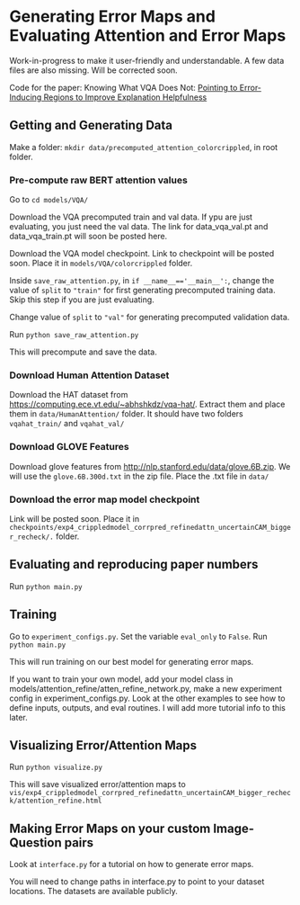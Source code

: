 # Generating Error Maps and Evaluating Attention and Error Maps

Work-in-progress to make it user-friendly and understandable. A few data files are also missing. Will be corrected soon.  

Code for the paper: Knowing What VQA Does Not: [Pointing to Error-Inducing Regions to Improve Explanation Helpfulness](https://arxiv.org/abs/2103.14712)

## Getting and Generating Data
Make a folder: `mkdir data/precomputed_attention_colorcrippled`, in root folder. 

### Pre-compute raw BERT attention values
Go to `cd models/VQA/`

Download the VQA precomputed train and val data. If ypu are just evaluating, you just need the val data. 
The link for data_vqa_val.pt and data_vqa_train.pt will soon be posted here. 

Download the VQA model checkpoint. Link to checkpoint will be posted soon. Place it in `models/VQA/colorcrippled` folder.

Inside `save_raw_attention.py`, in `if __name__=='__main__':`, change the value of
`split` to `"train"` for first generating precomputed training data. Skip this step if you are just evaluating.

Change value of `split` to `"val"` for generating precomputed validation data. 

Run `python save_raw_attention.py`

This will precompute and save the data. 

### Download Human Attention Dataset
Download the HAT dataset from <https://computing.ece.vt.edu/~abhshkdz/vqa-hat/>. 
Extract them and place them in `data/HumanAttention/` folder. It should have two folders `vqahat_train/` and `vqahat_val/`

### Download GLOVE Features
Download glove features from <http://nlp.stanford.edu/data/glove.6B.zip>. 
We will use the `glove.6B.300d.txt` in the zip file. Place the .txt file in `data/`

### Download the error map model checkpoint

Link will be posted soon. 
Place it in `checkpoints/exp4_crippledmodel_corrpred_refinedattn_uncertainCAM_bigger_recheck/.` folder.


## Evaluating and reproducing paper numbers
Run 
`python main.py`

## Training
Go to `experiment_configs.py`.
Set the variable `eval_only` to `False`.
Run `python main.py`

This will run training on our best model for generating error maps. 

If you want to train your own model, add your model class in models/attention_refine/atten_refine_network.py, 
make a new experiment config in experiment_configs.py. Look at the other examples to see how to define inputs, outputs,
and eval routines. I will add more tutorial info to this later. 

## Visualizing Error/Attention Maps
Run 
`python visualize.py` 

This will save visualized error/attention maps to `vis/exp4_crippledmodel_corrpred_refinedattn_uncertainCAM_bigger_recheck/attention_refine.html` 

## Making Error Maps on your custom Image-Question pairs
Look at `interface.py` for a tutorial on how to generate error maps. 

You will need to change paths in interface.py to point to your dataset locations. The datasets are available publicly. 

